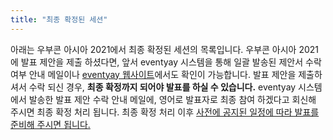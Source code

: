 ```yaml
---
title: "최종 확정된 세션"
---
```

아래는 우부콘 아시아 2021에서 최종 확정된 세션의 목록입니다.
우부콘 아시아 2021에 발표 제안을 제출 하셨다면, 앞서 eventyay 시스템을 통해 일괄 발송된 제안서 수락 여부 안내 메일이나 [eventyay 웹사이트](https://eventyay.com/my-sessions)에서도 확인이 가능합니다.
발표 제안을 제출하셔서 수락 되신 경우, **최종 확정까지 되어야 발표를 하실 수 있습니다.** eventyay 시스템에서 발송한 발표 제안 수락 안내 메일에, 영어로 발표자로 최종 참여 하겠다고 회신해 주시면 최종 확정 처리 됩니다. 최종 확정 처리 이후 [사전에 공지된 일정에 따라 발표를 준비해 주시면 됩니다.](../news/2021-07-30-speaker-schedules/)
